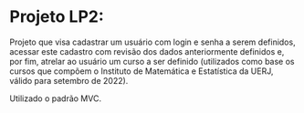 # Projeto LP2:

Projeto que visa cadastrar um usuário com login e senha a serem definidos, acessar este cadastro com revisão dos dados anteriormente definidos e, por fim,
atrelar ao usuário um curso a ser definido (utilizados como base os cursos que compõem o Instituto de Matemática e Estatística da UERJ, válido para setembro de 2022).

Utilizado o padrão MVC.
